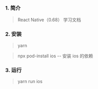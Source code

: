 ### 1. 简介

> React Native（0.68） 学习文档

### 2. 安装

> yarn

> npx pod-install ios -- 安装 ios 的依赖

### 3. 运行

> yarn run ios
